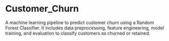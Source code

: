 # Customer_Churn
A machine learning pipeline to predict customer churn using a Random Forest Classifier. It includes data preprocessing, feature engineering, model training, and evaluation to classify customers as churned or retained.
